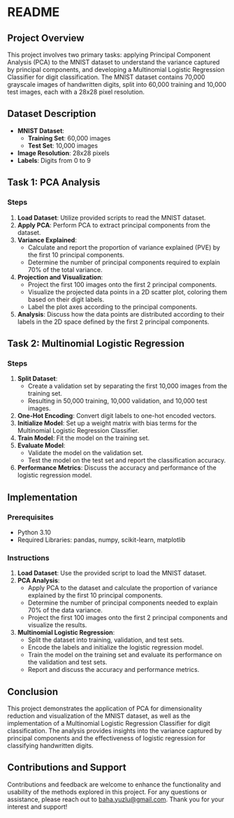 # README

## Project Overview

This project involves two primary tasks: applying Principal Component Analysis (PCA) to the MNIST dataset to understand the variance captured by principal components, and developing a Multinomial Logistic Regression Classifier for digit classification. The MNIST dataset contains 70,000 grayscale images of handwritten digits, split into 60,000 training and 10,000 test images, each with a 28x28 pixel resolution.

## Dataset Description

- **MNIST Dataset**:
  - **Training Set**: 60,000 images
  - **Test Set**: 10,000 images
- **Image Resolution**: 28x28 pixels
- **Labels**: Digits from 0 to 9

## Task 1: PCA Analysis

### Steps

1. **Load Dataset**: Utilize provided scripts to read the MNIST dataset.
2. **Apply PCA**: Perform PCA to extract principal components from the dataset.
3. **Variance Explained**:
   - Calculate and report the proportion of variance explained (PVE) by the first 10 principal components.
   - Determine the number of principal components required to explain 70% of the total variance.
4. **Projection and Visualization**:
   - Project the first 100 images onto the first 2 principal components.
   - Visualize the projected data points in a 2D scatter plot, coloring them based on their digit labels.
   - Label the plot axes according to the principal components.
5. **Analysis**: Discuss how the data points are distributed according to their labels in the 2D space defined by the first 2 principal components.

## Task 2: Multinomial Logistic Regression

### Steps

1. **Split Dataset**:
   - Create a validation set by separating the first 10,000 images from the training set.
   - Resulting in 50,000 training, 10,000 validation, and 10,000 test images.
2. **One-Hot Encoding**: Convert digit labels to one-hot encoded vectors.
3. **Initialize Model**: Set up a weight matrix with bias terms for the Multinomial Logistic Regression Classifier.
4. **Train Model**: Fit the model on the training set.
5. **Evaluate Model**:
   - Validate the model on the validation set.
   - Test the model on the test set and report the classification accuracy.
6. **Performance Metrics**: Discuss the accuracy and performance of the logistic regression model.

## Implementation

### Prerequisites

- Python 3.10
- Required Libraries: pandas, numpy, scikit-learn, matplotlib

### Instructions

1. **Load Dataset**: Use the provided script to load the MNIST dataset.
2. **PCA Analysis**:
   - Apply PCA to the dataset and calculate the proportion of variance explained by the first 10 principal components.
   - Determine the number of principal components needed to explain 70% of the data variance.
   - Project the first 100 images onto the first 2 principal components and visualize the results.
3. **Multinomial Logistic Regression**:
   - Split the dataset into training, validation, and test sets.
   - Encode the labels and initialize the logistic regression model.
   - Train the model on the training set and evaluate its performance on the validation and test sets.
   - Report and discuss the accuracy and performance metrics.

## Conclusion

This project demonstrates the application of PCA for dimensionality reduction and visualization of the MNIST dataset, as well as the implementation of a Multinomial Logistic Regression Classifier for digit classification. The analysis provides insights into the variance captured by principal components and the effectiveness of logistic regression for classifying handwritten digits.

## Contributions and Support

Contributions and feedback are welcome to enhance the functionality and usability of the methods explored in this project. For any questions or assistance, please reach out to baha.yuzlu@gmail.com. Thank you for your interest and support!
